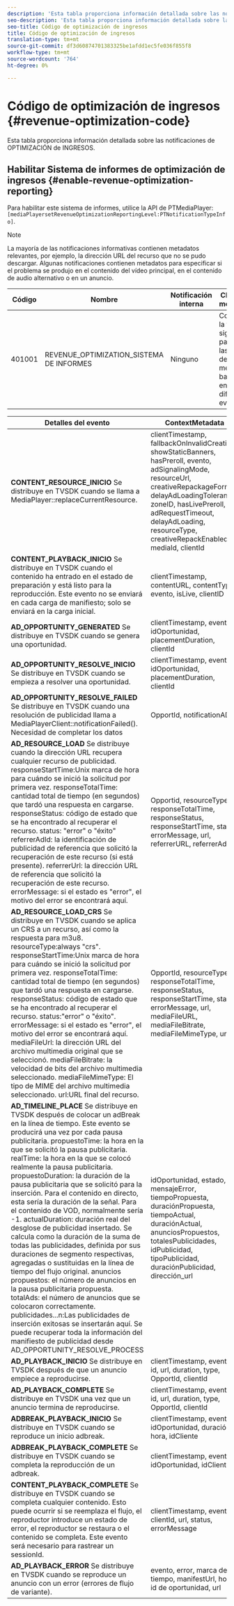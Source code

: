 ```yaml
---
description: 'Esta tabla proporciona información detallada sobre las notificaciones de optimización de ingresos. '
seo-description: 'Esta tabla proporciona información detallada sobre las notificaciones de optimización de ingresos. '
seo-title: Código de optimización de ingresos
title: Código de optimización de ingresos
translation-type: tm+mt
source-git-commit: df3d60874701383325be1afdd1ec5fe036f855f8
workflow-type: tm+mt
source-wordcount: '764'
ht-degree: 0%

---
```



# Código de optimización de ingresos {#revenue-optimization-code}

Esta tabla proporciona información detallada sobre las notificaciones de OPTIMIZACIÓN de INGRESOS.

## Habilitar Sistema de informes de optimización de ingresos {#enable-revenue-optimization-reporting}

Para habilitar este sistema de informes, utilice la API de PTMediaPlayer: `[mediaPlayersetRevenueOptimizationReportingLevel:PTNotificationTypeInfo]`.

>[!NOTE]
>
>La mayoría de las notificaciones informativas contienen metadatos relevantes, por ejemplo, la dirección URL del recurso que no se pudo descargar. Algunas notificaciones contienen metadatos para especificar si el problema se produjo en el contenido del vídeo principal, en el contenido de audio alternativo o en un anuncio.

| Código | Nombre | Notificación interna | Claves de metadatos | Comentarios |
|---|---|---|---|---|
| 401001 | REVENUE_OPTIMIZATION_SISTEMA DE INFORMES | Ninguno | Consulte la tabla siguiente para ver las claves de metadatos basadas en diferentes eventos. | Ninguno |

| Detalles del evento | ContextMetadata |
|---|---|
| **CONTENT_RESOURCE_INICIO** Se distribuye en TVSDK cuando se llama a MediaPlayer::replaceCurrentResource. | clientTimestamp, fallbackOnInvalidCreative, showStaticBanners, hasPreroll, evento, adSignalingMode, resourceUrl, creativeRepackageFormat, delayAdLoadingTolerance, zoneID, hasLivePreroll, adRequestTimeout, delayAdLoading, resourceType, creativeRepackEnabled mediaId, clientId |
| **CONTENT_PLAYBACK_INICIO** Se distribuye en TVSDK cuando el contenido ha entrado en el estado de preparación y está listo para la reproducción. Este evento no se enviará en cada carga de manifiesto; solo se enviará en la carga inicial. | clientTimestamp, contentURL, contentType, evento, isLive, clientID |
| **AD_OPPORTUNITY_GENERATED** Se distribuye en TVSDK cuando se genera una oportunidad. | clientTimestamp, evento, idOportunidad, placementDuration, clientId |
| **AD_OPPORTUNITY_RESOLVE_INICIO** Se distribuye en TVSDK cuando se empieza a resolver una oportunidad. | clientTimestamp, evento, idOportunidad, placementDuration, clientId |
| **AD_OPPORTUNITY_RESOLVE_FAILED** Se distribuye en TVSDK cuando una resolución de publicidad llama a MediaPlayerClient::notificationFailed(). Necesidad de completar los datos | OpportId, notificationAD |
| **AD_RESOURCE_LOAD** Se distribuye cuando la dirección URL recupera cualquier recurso de publicidad. responseStartTime:Unix marca de hora para cuándo se inició la solicitud por primera vez. responseTotalTime: cantidad total de tiempo (en segundos) que tardó una respuesta en cargarse. responseStatus: código de estado que se ha encontrado al recuperar el recurso. status: &quot;error&quot; o &quot;éxito&quot; referrerAdId: la identificación de publicidad de referencia que solicitó la recuperación de este recurso (si está presente). referrerUrl: la dirección URL de referencia que solicitó la recuperación de este recurso. errorMessage: si el estado es &quot;error&quot;, el motivo del error se encontrará aquí. | Opportid, resourceType, responseTotalTime, responseStatus, responseStartTime, status, errorMessage, url, referrerURL, referrerAdId |
| **AD_RESOURCE_LOAD_CRS** Se distribuye en TVSDK cuando se aplica un CRS a un recurso, así como la respuesta para m3u8. resourceType:always &quot;crs&quot;. responseStartTime:Unix marca de hora para cuándo se inició la solicitud por primera vez. responseTotalTime: cantidad total de tiempo (en segundos) que tardó una respuesta en cargarse. responseStatus: código de estado que se ha encontrado al recuperar el recurso. status:&quot;error&quot; o &quot;éxito&quot;. errorMessage: si el estado es &quot;error&quot;, el motivo del error se encontrará aquí. mediaFileUrl: la dirección URL del archivo multimedia original que se seleccionó. mediaFileBitrate: la velocidad de bits del archivo multimedia seleccionado. mediaFileMimeType: El tipo de MIME del archivo multimedia seleccionado. url:URL final del recurso. | OpportId, resourceType, responseTotalTime, responseStatus, responseStartTime, status, errorMessage, url, mediaFileURL, mediaFileBitrate, mediaFileMimeType, url |
| **AD_TIMELINE_PLACE** Se distribuye en TVSDK después de colocar un adBreak en la línea de tiempo. Este evento se producirá una vez por cada pausa publicitaria. propuestoTime: la hora en la que se solicitó la pausa publicitaria. realTime: la hora en la que se colocó realmente la pausa publicitaria. propuestoDuration: la duración de la pausa publicitaria que se solicitó para la inserción. Para el contenido en directo, esta sería la duración de la señal. Para el contenido de VOD, normalmente sería -1. actualDuration: duración real del desglose de publicidad insertado. Se calcula como la duración de la suma de todas las publicidades, definida por sus duraciones de segmento respectivas, agregadas o sustituidas en la línea de tiempo del flujo original. anuncios propuestos: el número de anuncios en la pausa publicitaria propuesta. totalAds: el número de anuncios que se colocaron correctamente. publicidades...n:Las publicidades de inserción exitosas se insertarán aquí. Se puede recuperar toda la información del manifiesto de publicidad desde AD_OPPORTUNITY_RESOLVE_PROCESS | idOportunidad, estado, mensajeError, tiempoPropuesta, duraciónPropuesta, tiempoActual, duraciónActual, anunciosPropuestos, totalesPublicidades, idPublicidad, tipoPublicidad, duraciónPublicidad, dirección_url |
| **AD_PLAYBACK_INICIO** Se distribuye en TVSDK después de que un anuncio empiece a reproducirse. | clientTimestamp, evento, id, url, duration, type, OpportId, clientId |
| **AD_PLAYBACK_COMPLETE** Se distribuye en TVSDK una vez que un anuncio termina de reproducirse. | clientTimestamp, evento, id, url, duration, type, OpportId, clientId |
| **ADBREAK_PLAYBACK_INICIO** Se distribuye en TVSDK cuando se reproduce un inicio adbreak. | clientTimestamp, evento, idOportunidad, duración, hora, idCliente |
| **ADBREAK_PLAYBACK_COMPLETE** Se distribuye en TVSDK cuando se completa la reproducción de un adbreak. | clientTimestamp, evento, idOportunidad, idCliente |
| **CONTENT_PLAYBACK_COMPLETE** Se distribuye en TVSDK cuando se completa cualquier contenido. Esto puede ocurrir si se reemplaza el flujo, el reproductor introduce un estado de error, el reproductor se restaura o el contenido se completa. Este evento será necesario para rastrear un sessionId. | clientTimestamp, evento, clientId, url, status, errorMessage |
| **AD_PLAYBACK_ERROR** Se distribuye en TVSDK cuando se reproduce un anuncio con un error (errores de flujo de variante). | evento, error, marca de tiempo, manifestUrl, hora, id de oportunidad, url |
